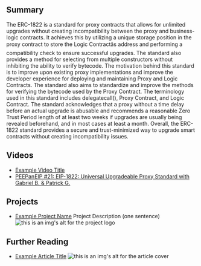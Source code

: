 ## Summary

The ERC-1822 is a standard for proxy contracts that allows for unlimited upgrades without creating incompatibility between the proxy and business-logic contracts. It achieves this by utilizing a unique storage position in the proxy contract to store the Logic Contractâs address and performing a compatibility check to ensure successful upgrades. The standard also provides a method for selecting from multiple constructors without inhibiting the ability to verify bytecode. The motivation behind this standard is to improve upon existing proxy implementations and improve the developer experience for deploying and maintaining Proxy and Logic Contracts. The standard also aims to standardize and improve the methods for verifying the bytecode used by the Proxy Contract. The terminology used in this standard includes delegatecall(), Proxy Contract, and Logic Contract. The standard acknowledges that a proxy without a time delay before an actual upgrade is abusable and recommends a reasonable Zero Trust Period length of at least two weeks if upgrades are usually being revealed beforehand, and in most cases at least a month. Overall, the ERC-1822 standard provides a secure and trust-minimized way to upgrade smart contracts without creating incompatibility issues.

## Videos

- [Example Video Title](https://www.youtube.com/watch?v=TDGq4aeevgY)
- [PEEPanEIP #21: EIP-1822: Universal Upgradeable Proxy Standard with Gabriel B. & Patrick G.](https://www.youtube.com/watch?v=aNBbj_R5M_g&list=PL4cwHXAawZxqu0PKKyMzG_3BJV_xZTi1F&index=92)

## Projects

- [Example Project Name](https://xxxx.xxx/xxxxx) Project Description (one sentence) ![this is an img's alt for the project logo](https://xxxx.xxx/project-logo.xxx)

## Further Reading

- [Example Article Title](https://xxxx.xxx/xxxxx) ![this is an img's alt for the article cover](https://xxxx.xxx/article-cover.xxx)
